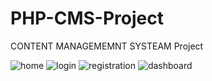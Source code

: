 # PHP-CMS-Project
 CONTENT MANAGEMEMNT SYSTEAM  Project
 
![home](https://github.com/smkadam2002/CMS-/assets/139140374/ffef94ba-5c28-407a-89ab-4318cdc0af7e)
![login](https://github.com/smkadam2002/CMS-/assets/139140374/28b33d59-f91e-46ca-b411-3a819e2576b3)
![registration](https://github.com/smkadam2002/CMS-/assets/139140374/ee264ef1-048c-4285-aa6b-619161a20fd2)
![dashboard](https://github.com/smkadam2002/CMS-/assets/139140374/4ade39a5-a47e-4a59-8508-e78d3e8cdb92)

